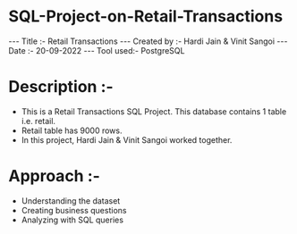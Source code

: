 # SQL-Project-on-Retail-Transactions

--- Title :-        Retail Transactions
--- Created by :-   Hardi Jain & Vinit Sangoi
--- Date :-         20-09-2022
--- Tool used:-     PostgreSQL


# Description :- 
* This is a Retail Transactions SQL Project. This database contains 1 table i.e. retail.
* Retail table has 9000 rows.
* In this project, Hardi Jain & Vinit Sangoi worked together.
		
# Approach :- 
* Understanding the dataset
* Creating business questions
* Analyzing with SQL queries
